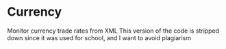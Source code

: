 # Currency
Monitor currency trade rates from XML
This version of the code is stripped down since it was used for school, and I want to avoid plagiarism
